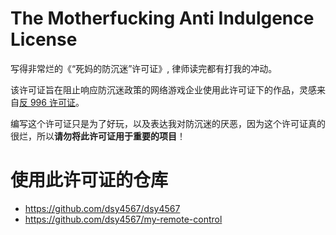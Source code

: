 # The Motherfucking Anti Indulgence License

写得非常烂的《“死妈的防沉迷”许可证》, 律师读完都有打我的冲动。

该许可证旨在阻止响应防沉迷政策的网络游戏企业使用此许可证下的作品，灵感来自[反 996 许可证](https://github.com/996icu/996.ICU/blob/master/LICENSE_CN)。

编写这个许可证只是为了好玩，以及表达我对防沉迷的厌恶，因为这个许可证真的很烂，所以**请勿将此许可证用于重要的项目**！

# 使用此许可证的仓库

- https://github.com/dsy4567/dsy4567
- https://github.com/dsy4567/my-remote-control
